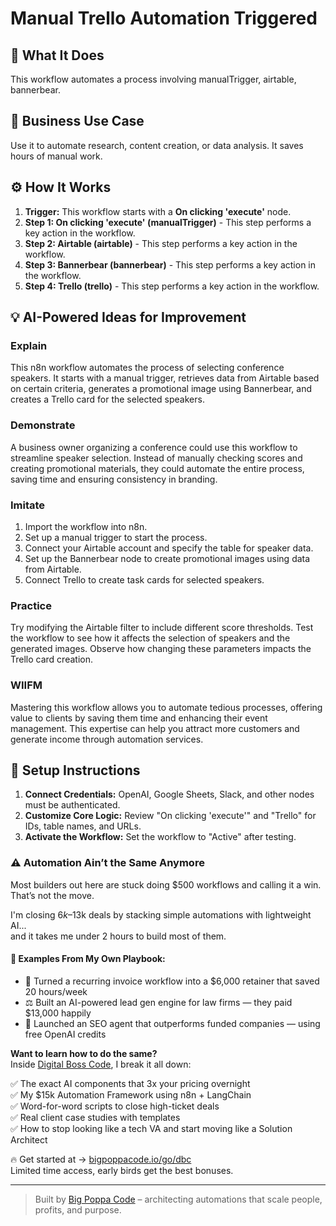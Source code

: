 # Manual Trello Automation Triggered

## 🚀 What It Does
This workflow automates a process involving manualTrigger, airtable, bannerbear.

## 💼 Business Use Case
Use it to automate research, content creation, or data analysis. It saves hours of manual work.

## ⚙️ How It Works
1.  **Trigger:** This workflow starts with a **On clicking 'execute'** node.
2. **Step 1: On clicking 'execute' (manualTrigger)** - This step performs a key action in the workflow.
3. **Step 2: Airtable (airtable)** - This step performs a key action in the workflow.
4. **Step 3: Bannerbear (bannerbear)** - This step performs a key action in the workflow.
5. **Step 4: Trello (trello)** - This step performs a key action in the workflow.

## 💡 AI-Powered Ideas for Improvement
### Explain
This n8n workflow automates the process of selecting conference speakers. It starts with a manual trigger, retrieves data from Airtable based on certain criteria, generates a promotional image using Bannerbear, and creates a Trello card for the selected speakers.

### Demonstrate
A business owner organizing a conference could use this workflow to streamline speaker selection. Instead of manually checking scores and creating promotional materials, they could automate the entire process, saving time and ensuring consistency in branding.

### Imitate
1. Import the workflow into n8n.
2. Set up a manual trigger to start the process.
3. Connect your Airtable account and specify the table for speaker data.
4. Set up the Bannerbear node to create promotional images using data from Airtable.
5. Connect Trello to create task cards for selected speakers.

### Practice
Try modifying the Airtable filter to include different score thresholds. Test the workflow to see how it affects the selection of speakers and the generated images. Observe how changing these parameters impacts the Trello card creation.

### WIIFM
Mastering this workflow allows you to automate tedious processes, offering value to clients by saving them time and enhancing their event management. This expertise can help you attract more customers and generate income through automation services.

## 🔧 Setup Instructions
1. **Connect Credentials:** OpenAI, Google Sheets, Slack, and other nodes must be authenticated.
2. **Customize Core Logic:** Review "On clicking 'execute'" and "Trello" for IDs, table names, and URLs.
3. **Activate the Workflow:** Set the workflow to "Active" after testing.

### ⚠️ Automation Ain’t the Same Anymore

Most builders out here are stuck doing $500 workflows and calling it a win.  
That’s not the move.  

I'm closing $6k–$13k deals by stacking simple automations with lightweight AI...  
and it takes me under 2 hours to build most of them.

#### 🧠 Examples From My Own Playbook:
- 🔁 Turned a recurring invoice workflow into a $6,000 retainer that saved 20 hours/week  
- ⚖️ Built an AI-powered lead gen engine for law firms — they paid $13,000 happily  
- 🚀 Launched an SEO agent that outperforms funded companies — using free OpenAI credits  

**Want to learn how to do the same?**  
Inside [Digital Boss Code](https://bigpoppacode.io/go/dbc), I break it all down:

✅ The exact AI components that 3x your pricing overnight  
✅ My $15k Automation Framework using n8n + LangChain  
✅ Word-for-word scripts to close high-ticket deals  
✅ Real client case studies with templates  
✅ How to stop looking like a tech VA and start moving like a Solution Architect  

🔥 Get started at → [bigpoppacode.io/go/dbc](https://bigpoppacode.io/go/dbc)  
Limited time access, early birds get the best bonuses.

---
> Built by [Big Poppa Code](https://bigpoppacode.io) – architecting automations that scale people, profits, and purpose.
